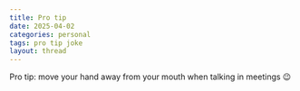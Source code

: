 ```yaml
---
title: Pro tip
date: 2025-04-02
categories: personal
tags: pro tip joke
layout: thread
---
```

Pro tip: move your hand away from your mouth when talking in meetings 😉